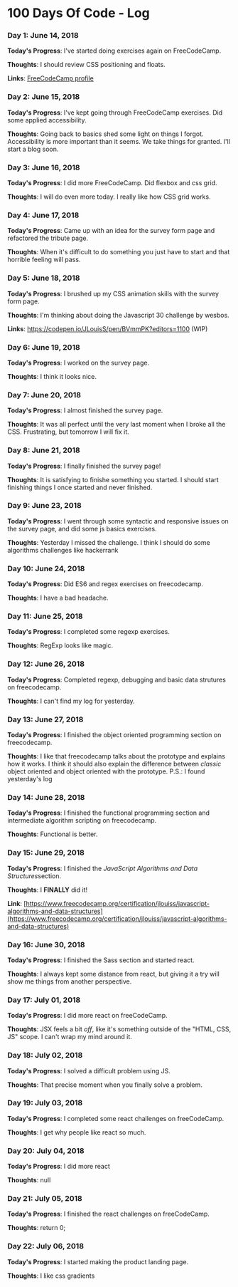 # 100 Days Of Code - Log

### Day 1: June 14, 2018
**Today's Progress**: I've started doing exercises again on FreeCodeCamp.

**Thoughts**: I should review CSS positioning and floats.

**Links**: [FreeCodeCamp profile](https://www.freecodecamp.org/jlouiss)


### Day 2: June 15, 2018
**Today's Progress**: I've kept going through FreeCodeCamp exercises. Did some applied accessibility.

**Thoughts**: Going back to basics shed some light on things I forgot. Accessibility is more important than it seems. We take things for granted.
I'll start a blog soon.


### Day 3: June 16, 2018
**Today's Progress**: I did more FreeCodeCamp. Did flexbox and css grid.

**Thoughts**: I will do even more today. I really like how CSS grid works.


### Day 4: June 17, 2018
**Today's Progress**: Came up with an idea for the survey form page and refactored the tribute page.

**Thoughts**: When it's difficult to do something you just have to start and that horrible feeling will pass.


### Day 5: June 18, 2018
**Today's Progress**: I brushed up my CSS animation skills with the survey form page.

**Thoughts**: I'm thinking about doing the Javascript 30 challenge by wesbos.

**Links**: https://codepen.io/JLouisS/pen/BVmmPK?editors=1100 (WIP)


### Day 6: June 19, 2018
**Today's Progress**: I worked on the survey page.

**Thoughts**: I think it looks nice.


### Day 7: June 20, 2018
**Today's Progress**: I almost finished the survey page.

**Thoughts**: It was all perfect until the very last moment when I broke all the CSS. Frustrating, but tomorrow I will fix it.


### Day 8: June 21, 2018
**Today's Progress**: I finally finished the survey page!

**Thoughts**: It is satisfying to finishe something you started. I should start finishing things I once started and never finished.


### Day 9: June 23, 2018
**Today's Progress**: I went through some syntactic and responsive issues on the survey page, and did some js basics exercises.

**Thoughts**: Yesterday I missed the challenge. I think I should do some algorithms challenges like hackerrank


### Day 10: June 24, 2018
**Today's Progress**: Did ES6 and regex exercises on freecodecamp.

**Thoughts**: I have a bad headache.


### Day 11: June 25, 2018
**Today's Progress**: I completed some regexp exercises.

**Thoughts**: RegExp looks like magic.


### Day 12: June 26, 2018
**Today's Progress**: Completed regexp, debugging and basic data strutures on freecodecamp.

**Thoughts**: I can't find my log for yesterday.


### Day 13: June 27, 2018
**Today's Progress**: I finished the object oriented programming section on freecodecamp.

**Thoughts**: I like that freecodecamp talks about the prototype and explains how it works. I think it should also explain the difference between *classic* object oriented and object oriented with the prototype.
P.S.: I found yesterday's log


### Day 14: June 28, 2018
**Today's Progress**: I finished the functional programming section and intermediate algorithm scripting on freecodecamp.

**Thoughts**: Functional is better.


### Day 15: June 29, 2018
**Today's Progress**: I finished the *JavaScript Algorithms and Data Structures*section.

**Thoughts**: I **FINALLY** did it!

**Link**: [https://www.freecodecamp.org/certification/jlouiss/javascript-algorithms-and-data-structures](https://www.freecodecamp.org/certification/jlouiss/javascript-algorithms-and-data-structures)


### Day 16: June 30, 2018
**Today's Progress**: I finished the Sass section and started react.

**Thoughts**: I always kept some distance from react, but giving it a try will show me things from another perspective.


### Day 17: July 01, 2018
**Today's Progress**: I did more react on freeCodeCamp.

**Thoughts**: JSX feels a bit *off*, like it's something outside of the "HTML, CSS, JS" scope. I can't wrap my mind around it.


### Day 18: July 02, 2018
**Today's Progress**: I solved a difficult problem using JS.

**Thoughts**: That precise moment when you finally solve a problem.


### Day 19: July 03, 2018
**Today's Progress**: I completed some react challenges on freeCodeCamp.

**Thoughts**: I get why people like react so much.


### Day 20: July 04, 2018
**Today's Progress**: I did more react

**Thoughts**: null


### Day 21: July 05, 2018
**Today's Progress**: I finished the react challenges on freeCodeCamp.

**Thoughts**: return 0;


### Day 22: July 06, 2018
**Today's Progress**: I started making the product landing page.

**Thoughts**: I like css gradients
